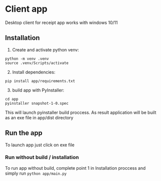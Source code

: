 # Client app
Desktop client for receipt app
works with windows 10/11

## Installation
1. Create and activate python venv:
```
python -m venv .venv
source .venv/Scripts/activate
```
2. Install dependencies:
```
pip install app/requirements.txt
```
3. build app with PyInstaller:
```
cd app
pyinstaller snapshot-1-0.spec
```
This will launch pyinstaller build proccess. As result application will be built as an exe file in app/dist directory
## Run the app
To launch app just click on exe file

### Run without build / installation 
To run app without build, complete point 1 in Installation proccess and simply run ``` python app/main.py ```